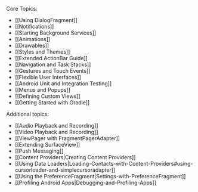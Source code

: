 Core Topics:

* [[Using DialogFragment]]
* [[Notifications]]
* [[Starting Background Services]]
* [[Animations]]
* [[Drawables]]
* [[Styles and Themes]]
* [[Extended ActionBar Guide]]
* [[Navigation and Task Stacks]]
* [[Gestures and Touch Events]]
* [[Flexible User Interfaces]]
* [[Android Unit and Integration Testing]]
* [[Menus and Popups]]
* [[Defining Custom Views]]
* [[Getting Started with Gradle]]

Additional topics:

* [[Audio Playback and Recording]]
* [[Video Playback and Recording]]
* [[ViewPager with FragmentPagerAdapter]]
* [[Extending SurfaceView]]
* [[Push Messaging]]
* [[Content Providers|Creating Content Providers]]
* [[Using Data Loaders|Loading-Contacts-with-Content-Providers#using-cursorloader-and-simplecursoradapter]]
* [[Using the PreferenceFragment|Settings-with-PreferenceFragment]]
* [[Profiling Android Apps|Debugging-and-Profiling-Apps]]